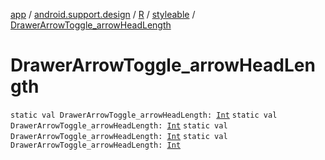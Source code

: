 [app](../../../index.md) / [android.support.design](../../index.md) / [R](../index.md) / [styleable](index.md) / [DrawerArrowToggle_arrowHeadLength](.)

# DrawerArrowToggle_arrowHeadLength

`static val DrawerArrowToggle_arrowHeadLength: `[`Int`](https://kotlinlang.org/api/latest/jvm/stdlib/kotlin/-int/index.html)
`static val DrawerArrowToggle_arrowHeadLength: `[`Int`](https://kotlinlang.org/api/latest/jvm/stdlib/kotlin/-int/index.html)
`static val DrawerArrowToggle_arrowHeadLength: `[`Int`](https://kotlinlang.org/api/latest/jvm/stdlib/kotlin/-int/index.html)
`static val DrawerArrowToggle_arrowHeadLength: `[`Int`](https://kotlinlang.org/api/latest/jvm/stdlib/kotlin/-int/index.html)